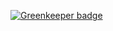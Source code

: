 

[![Greenkeeper badge](https://badges.greenkeeper.io/heshamelmasry77/moneyme.svg)](https://greenkeeper.io/)